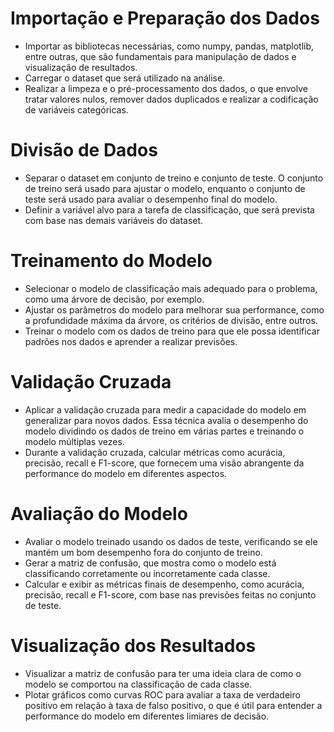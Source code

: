 # Importação e Preparação dos Dados

- Importar as bibliotecas necessárias, como numpy, pandas, matplotlib, entre outras, que são fundamentais para manipulação de dados e visualização de resultados.
- Carregar o dataset que será utilizado na análise.
- Realizar a limpeza e o pré-processamento dos dados, o que envolve tratar valores nulos, remover dados duplicados e realizar a codificação de variáveis categóricas.

# Divisão de Dados

- Separar o dataset em conjunto de treino e conjunto de teste. O conjunto de treino será usado para ajustar o modelo, enquanto o conjunto de teste será usado para avaliar o desempenho final do modelo.
- Definir a variável alvo para a tarefa de classificação, que será prevista com base nas demais variáveis do dataset.

# Treinamento do Modelo

- Selecionar o modelo de classificação mais adequado para o problema, como uma árvore de decisão, por exemplo.
- Ajustar os parâmetros do modelo para melhorar sua performance, como a profundidade máxima da árvore, os critérios de divisão, entre outros.
- Treinar o modelo com os dados de treino para que ele possa identificar padrões nos dados e aprender a realizar previsões.

# Validação Cruzada

- Aplicar a validação cruzada para medir a capacidade do modelo em generalizar para novos dados. Essa técnica avalia o desempenho do modelo dividindo os dados de treino em várias partes e treinando o modelo múltiplas vezes.
- Durante a validação cruzada, calcular métricas como acurácia, precisão, recall e F1-score, que fornecem uma visão abrangente da performance do modelo em diferentes aspectos.

# Avaliação do Modelo

- Avaliar o modelo treinado usando os dados de teste, verificando se ele mantém um bom desempenho fora do conjunto de treino.
- Gerar a matriz de confusão, que mostra como o modelo está classificando corretamente ou incorretamente cada classe.
- Calcular e exibir as métricas finais de desempenho, como acurácia, precisão, recall e F1-score, com base nas previsões feitas no conjunto de teste.

# Visualização dos Resultados

- Visualizar a matriz de confusão para ter uma ideia clara de como o modelo se comportou na classificação de cada classe.
- Plotar gráficos como curvas ROC para avaliar a taxa de verdadeiro positivo em relação à taxa de falso positivo, o que é útil para entender a performance do modelo em diferentes limiares de decisão.
